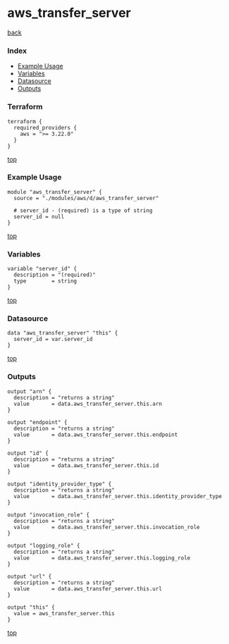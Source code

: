 # aws_transfer_server

[back](../aws.md)

### Index

- [Example Usage](#example-usage)
- [Variables](#variables)
- [Datasource](#datasource)
- [Outputs](#outputs)

### Terraform

```hcl
terraform {
  required_providers {
    aws = ">= 3.22.0"
  }
}
```

[top](#index)

### Example Usage

```hcl
module "aws_transfer_server" {
  source = "./modules/aws/d/aws_transfer_server"

  # server_id - (required) is a type of string
  server_id = null
}
```

[top](#index)

### Variables

```hcl
variable "server_id" {
  description = "(required)"
  type        = string
}
```

[top](#index)

### Datasource

```hcl
data "aws_transfer_server" "this" {
  server_id = var.server_id
}
```

[top](#index)

### Outputs

```hcl
output "arn" {
  description = "returns a string"
  value       = data.aws_transfer_server.this.arn
}

output "endpoint" {
  description = "returns a string"
  value       = data.aws_transfer_server.this.endpoint
}

output "id" {
  description = "returns a string"
  value       = data.aws_transfer_server.this.id
}

output "identity_provider_type" {
  description = "returns a string"
  value       = data.aws_transfer_server.this.identity_provider_type
}

output "invocation_role" {
  description = "returns a string"
  value       = data.aws_transfer_server.this.invocation_role
}

output "logging_role" {
  description = "returns a string"
  value       = data.aws_transfer_server.this.logging_role
}

output "url" {
  description = "returns a string"
  value       = data.aws_transfer_server.this.url
}

output "this" {
  value = aws_transfer_server.this
}
```

[top](#index)